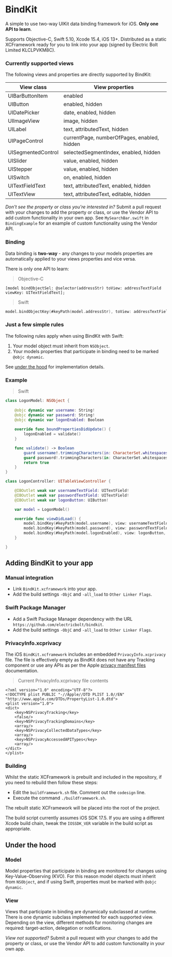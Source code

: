 # BindKit

A simple to use two-way UIKit data binding framework for iOS. **Only one API to learn**.

Supports Objective-C, Swift 5.10, Xcode 15.4, iOS 13+. Distributed as a static XCFramework ready for you to link into your app (signed by Electric Bolt Limited KLCLPVKM8C).

### Currently supported views

The following views and properties are directly supported by BindKit:

View class | View properties
-----------|--------------
UIBarButtonItem | enabled
UIButton | enabled, hidden
UIDatePicker | date, enabled, hidden
UIImageView | image, hidden
UILabel | text, attributedText, hidden
UIPageControl | currentPage, numberOfPages, enabled, hidden
UISegmentedControl | selectedSegmentIndex, enabled, hidden
UISlider | value, enabled, hidden
UIStepper | value, enabled, hidden
UISwitch | on, enabled, hidden
UITextFieldText | text, attributedText, enabled, hidden
UITextView | text, attributedText, editable, hidden

*Don't see the property or class you're interested in?* Submit a pull request with your changes to add the property or class, or use the Vendor API to add custom functionality in your own app. See `MySearchBar.swift` in `BindingExample` for an example of custom functionality using the Vendor API.

### Binding

Data binding is **two-way** - any changes to your models properties are automatically applied to your views properties and vice versa.

There is only one API to learn:

> Objective-C

```objc
[model bindObjectSel: @selector(addressStr) toView: addressTextField viewKey: UITextFieldText];
```

> Swift

```swift
model.bindObjectKey(#keyPath(model.addressStr), toView: addressTextField, viewKey: UITextFieldText)
```

### Just a few simple rules

The following rules apply when using BindKit with Swift:

1. Your model object must inherit from `NSObject`.
2. Your models properties that participate in binding need to be marked `@objc dynamic`.

See [under the hood](#under-the-hood) for implementation details.

### Example

> Swift

```swift
class LogonModel: NSObject {
	
	@objc dynamic var username: String!
	@objc dynamic var password: String!
	@objc dynamic var logonEnabled: Boolean
	
	override func boundPropertiesDidUpdate() {
		logonEnabled = validate()
	}

	func validate() -> Boolean
		guard username!.trimmingCharacters(in: CharacterSet.whitespaces).count > 0 else { return false }
		guard password!.trimmingCharacters(in: CharacterSet.whitespaces).count > 0 else { return false }
		return true
	}
}

class LogonController: UITableViewController {

	@IBOutlet weak var usernameTextField: UITextField!
	@IBOutlet weak var passwordTextField: UITextField!
	@IBOutlet weak var logonButton: UIButton!

	var model = LogonModel()

	override func viewDidLoad() {
		model.bindKey(#keyPath(model.username), view: usernameTextField, viewKey: UITextFieldText)
		model.bindKey(#keyPath(model.password), view: passwordTextField, viewKey: UITextFieldText)
		model.bindKey(#keyPath(model.logonEnabled), view: logonButton, viewKey: UIButtonEnabled)
	}

}
```

## Adding BindKit to your app

### Manual integration

- Link `BindKit.xcframework` into your app.
- Add the build settings `-ObjC` and `-all_load` to `Other Linker Flags`.

### Swift Package Manager

- Add a Swift Package Manager dependency with the URL `https://github.com/electricbolt/bindkit`.
- Add the build settings `-ObjC` and `-all_load` to `Other Linker Flags`.

### PrivacyInfo.xcprivacy

The iOS `BindKit.xcframework` includes an embedded `PrivacyInfo.xcprivacy` file. The file is effectively empty as BindKit does not have any Tracking component or use any APIs as per the Apple [privacy manifest files](https://developer.apple.com/documentation/bundleresources/privacy_manifest_files) documentation.

> Current PrivacyInfo.xcprivacy file contents

```
<?xml version="1.0" encoding="UTF-8"?>
<!DOCTYPE plist PUBLIC "-//Apple//DTD PLIST 1.0//EN" "http://www.apple.com/DTDs/PropertyList-1.0.dtd">
<plist version="1.0">
<dict>
    <key>NSPrivacyTracking</key>
    <false/>
    <key>NSPrivacyTrackingDomains</key>
    <array/>
    <key>NSPrivacyCollectedDataTypes</key>
    <array/>
    <key>NSPrivacyAccessedAPITypes</key>
    <array/>
</dict>
</plist>
```

### Building

Whilst the static XCFramework is prebuilt and included in the repository, if you need to rebuild then follow these steps:

- Edit the `buildframework.sh` file. Comment out the `codesign` line.
- Execute the command `./buildframework.sh`.

The rebuilt static XCFramework will be placed into the root of the project.

The build script currently assumes iOS SDK 17.5. If you are using a different Xcode build chain, tweak the `IOSSDK_VER` variable in the build script as appropriate.

## Under the hood

### Model

Model properties that participate in binding are monitored for changes using Key-Value-Observing (KVO). For this reason model objects must inherit from `NSObject`, and if using Swift, properties must be marked with `@objc dynamic`.

### View

Views that participate in binding are dynamically subclassed at runtime. There is one dynamic subclass implemented for each supported view. Depending on the view, different methods for monitoring changes are required: target-action, delegation or notifications.

*View not supported?* Submit a pull request with your changes to add the property or class, or use the Vendor API to add custom functionality in your own app.

